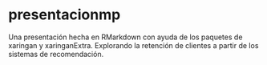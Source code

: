 # presentacionmp
Una presentación hecha en RMarkdown con ayuda de los paquetes de xaringan y xaringanExtra. Explorando la retención de clientes a partir de los sistemas de recomendación.

